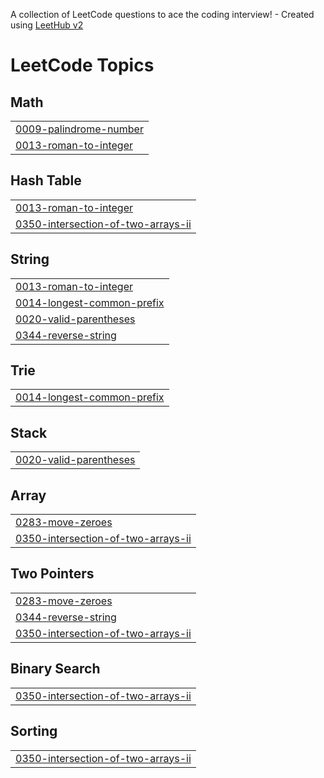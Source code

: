 A collection of LeetCode questions to ace the coding interview! - Created using [LeetHub v2](https://github.com/arunbhardwaj/LeetHub-2.0)
<!---LeetCode Topics Start-->
# LeetCode Topics
## Math
|  |
| ------- |
| [0009-palindrome-number](https://github.com/suyeshrimal/LeetCode/tree/master/0009-palindrome-number) |
| [0013-roman-to-integer](https://github.com/suyeshrimal/LeetCode/tree/master/0013-roman-to-integer) |
## Hash Table
|  |
| ------- |
| [0013-roman-to-integer](https://github.com/suyeshrimal/LeetCode/tree/master/0013-roman-to-integer) |
| [0350-intersection-of-two-arrays-ii](https://github.com/suyeshrimal/LeetCode/tree/master/0350-intersection-of-two-arrays-ii) |
## String
|  |
| ------- |
| [0013-roman-to-integer](https://github.com/suyeshrimal/LeetCode/tree/master/0013-roman-to-integer) |
| [0014-longest-common-prefix](https://github.com/suyeshrimal/LeetCode/tree/master/0014-longest-common-prefix) |
| [0020-valid-parentheses](https://github.com/suyeshrimal/LeetCode/tree/master/0020-valid-parentheses) |
| [0344-reverse-string](https://github.com/suyeshrimal/LeetCode/tree/master/0344-reverse-string) |
## Trie
|  |
| ------- |
| [0014-longest-common-prefix](https://github.com/suyeshrimal/LeetCode/tree/master/0014-longest-common-prefix) |
## Stack
|  |
| ------- |
| [0020-valid-parentheses](https://github.com/suyeshrimal/LeetCode/tree/master/0020-valid-parentheses) |
## Array
|  |
| ------- |
| [0283-move-zeroes](https://github.com/suyeshrimal/LeetCode/tree/master/0283-move-zeroes) |
| [0350-intersection-of-two-arrays-ii](https://github.com/suyeshrimal/LeetCode/tree/master/0350-intersection-of-two-arrays-ii) |
## Two Pointers
|  |
| ------- |
| [0283-move-zeroes](https://github.com/suyeshrimal/LeetCode/tree/master/0283-move-zeroes) |
| [0344-reverse-string](https://github.com/suyeshrimal/LeetCode/tree/master/0344-reverse-string) |
| [0350-intersection-of-two-arrays-ii](https://github.com/suyeshrimal/LeetCode/tree/master/0350-intersection-of-two-arrays-ii) |
## Binary Search
|  |
| ------- |
| [0350-intersection-of-two-arrays-ii](https://github.com/suyeshrimal/LeetCode/tree/master/0350-intersection-of-two-arrays-ii) |
## Sorting
|  |
| ------- |
| [0350-intersection-of-two-arrays-ii](https://github.com/suyeshrimal/LeetCode/tree/master/0350-intersection-of-two-arrays-ii) |
<!---LeetCode Topics End-->